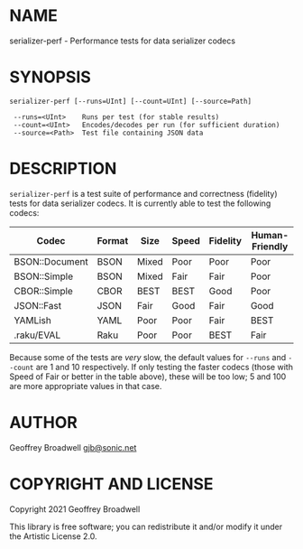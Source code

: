 NAME
====

serializer-perf - Performance tests for data serializer codecs

SYNOPSIS
========

```shell
serializer-perf [--runs=UInt] [--count=UInt] [--source=Path]

 --runs=<UInt>    Runs per test (for stable results)
 --count=<UInt>   Encodes/decodes per run (for sufficient duration)
 --source=<Path>  Test file containing JSON data
```

DESCRIPTION
===========

`serializer-perf` is a test suite of performance and correctness (fidelity) tests for data serializer codecs. It is currently able to test the following codecs:

<table class="pod-table">
<thead><tr>
<th>Codec</th> <th>Format</th> <th>Size</th> <th>Speed</th> <th>Fidelity</th> <th>Human-Friendly</th>
</tr></thead>
<tbody>
<tr> <td>BSON::Document</td> <td>BSON</td> <td>Mixed</td> <td>Poor</td> <td>Poor</td> <td>Poor</td> </tr> <tr> <td>BSON::Simple</td> <td>BSON</td> <td>Mixed</td> <td>Fair</td> <td>Fair</td> <td>Poor</td> </tr> <tr> <td>CBOR::Simple</td> <td>CBOR</td> <td>BEST</td> <td>BEST</td> <td>Good</td> <td>Poor</td> </tr> <tr> <td>JSON::Fast</td> <td>JSON</td> <td>Fair</td> <td>Good</td> <td>Fair</td> <td>Good</td> </tr> <tr> <td>YAMLish</td> <td>YAML</td> <td>Poor</td> <td>Poor</td> <td>Fair</td> <td>BEST</td> </tr> <tr> <td>.raku/EVAL</td> <td>Raku</td> <td>Poor</td> <td>Poor</td> <td>BEST</td> <td>Fair</td> </tr>
</tbody>
</table>

Because some of the tests are *very* slow, the default values for `--runs` and `--count` are 1 and 10 respectively. If only testing the faster codecs (those with Speed of Fair or better in the table above), these will be too low; 5 and 100 are more appropriate values in that case.

AUTHOR
======

Geoffrey Broadwell <gjb@sonic.net>

COPYRIGHT AND LICENSE
=====================

Copyright 2021 Geoffrey Broadwell

This library is free software; you can redistribute it and/or modify it under the Artistic License 2.0.

